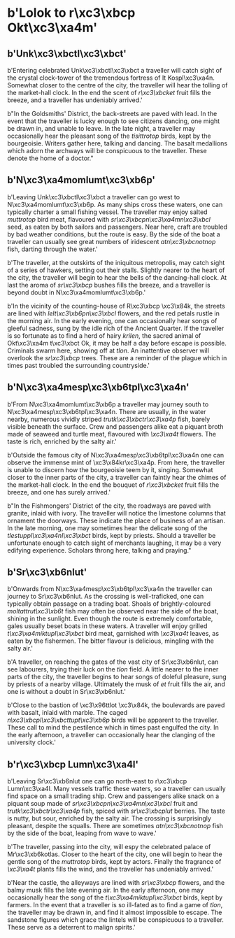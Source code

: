 # b'Lolok to r\xc3\xbcp Okt\xc3\xa4m'

## b'Unk\xc3\xbctl\xc3\xbct'
b'Entering celebrated Unk\xc3\xbctl\xc3\xbct a traveller will catch sight of the crystal clock-tower of the tremendous fortress of It Kospl\xc3\xa4n. Somewhat closer to the centre of the city, the traveller will hear the tolling of the market-hall clock. In the end the scent of *r\xc3\xbcket* fruit fills the breeze, and a traveller has undeniably arrived.'

b"In the Goldsmiths' District, the back-streets are paved with lead. In the event that the traveller is lucky enough to see citizens dancing, one might be drawn in, and unable to leave. In the late night, a traveller may occasionally hear the pleasant song of the *tisittrotop* birds, kept by the bourgeoisie. Writers gather here, talking and dancing. The basalt medallions which adorn the archways will be conspicuous to the traveller. These denote the home of a doctor."

## b'N\xc3\xa4momlumt\xc3\xb6p'
b'Leaving Unk\xc3\xbctl\xc3\xbct a traveller can go west to N\xc3\xa4momlumt\xc3\xb6p. As many ships cross these waters, one can typically charter a small fishing vessel. The traveller may enjoy salted *muttrotop* bird meat, flavoured with *sr\xc3\xbcpn\xc3\xa4mn\xc3\xbcl* seed, as eaten by both sailors and passengers. Near here, craft are troubled by bad weather conditions, but the route is easy. By the side of the boat a traveller can usually see great numbers of iridescent *atn\xc3\xbcnotnop* fish, darting through the water.'

b'The traveller, at the outskirts of the iniquitous metropolis, may catch sight of a series of hawkers, setting out their stalls. Slightly nearer to the heart of the city, the traveller will begin to hear the bells of the dancing-hall clock. At last the aroma of *sr\xc3\xbcp* bushes fills the breeze, and a traveller is beyond doubt in N\xc3\xa4momlumt\xc3\xb6p.'

b'In the vicinity of the counting-house of R\xc3\xbcp \xc3\x84k, the streets are lined with *lelt\xc3\xb6pn\xc3\xbcl* flowers, and the red petals rustle in the morning air. In the early evening, one can occasionally hear songs of gleeful sadness, sung by the idle rich of the Ancient Quarter. If the traveller is so fortunate as to find a herd of hairy *krilen*, the sacred animal of Okt\xc3\xa4m t\xc3\xbct Ok, it may be half a day before escape is possible. Criminals swarm here, showing off at *tlon*. An inattentive observer will overlook the *sr\xc3\xbcp* trees. These are a reminder of the plague which in times past troubled the surrounding countryside.'

## b'N\xc3\xa4mesp\xc3\xb6tpl\xc3\xa4n'
b'From N\xc3\xa4momlumt\xc3\xb6p a traveller may journey south to N\xc3\xa4mesp\xc3\xb6tpl\xc3\xa4n. There are usually, in the water nearby, numerous vividly striped *trutk\xc3\xbctr\xc3\xa4p* fish, barely visible beneath the surface. Crew and passengers alike eat a piquant broth made of seaweed and turtle meat, flavoured with *\xc3\xa4t* flowers. The taste is rich, enriched by the salty air.'

b'Outside the famous city of N\xc3\xa4mesp\xc3\xb6tpl\xc3\xa4n one can observe the immense mint of \xc3\x84kr\xc3\xa4p. From here, the traveller is unable to discern how the bourgeoisie teem by it, singing. Somewhat closer to the inner parts of the city, a traveller can faintly hear the chimes of the market-hall clock. In the end the bouquet of *r\xc3\xbcket* fruit fills the breeze, and one has surely arrived.'

b"In the Fishmongers' District of the city, the roadways are paved with granite, inlaid with ivory. The traveller will notice the limestone columns that ornament the doorways. These indicate the place of business of an artisan. In the late morning, one may sometimes hear the delicate song of the *tlestuppl\xc3\xa4nl\xc3\xbct* birds, kept by priests. Should a traveller be unfortunate enough to catch sight of merchants laughing, it may be a very edifying experience. Scholars throng here, talking and praying."

## b'Sr\xc3\xb6nlut'
b'Onwards from N\xc3\xa4mesp\xc3\xb6tpl\xc3\xa4n the traveller can journey to Sr\xc3\xb6nlut. As the crossing is well-traficked, one can typically obtain passage on a trading boat. Shoals of brightly-coloured *moltattrut\xc3\xb6t* fish may often be observed near the side of the boat, shining in the sunlight. Even though the route is extremely comfortable, gales usually beset boats in these waters. A traveller will enjoy grilled *t\xc3\xa4miktupl\xc3\xbct* bird meat, garnished with *\xc3\xa4t* leaves, as eaten by the fishermen. The bitter flavour is delicious, mingling with the salty air.'

b'A traveller, on reaching the gates of the vast city of Sr\xc3\xb6nlut, can see labourers, trying their luck on the *tlon* field. A little nearer to the inner parts of the city, the traveller begins to hear songs of doleful pleasure, sung by priests of a nearby village. Ultimately the musk of *et* fruit fills the air, and one is without a doubt in Sr\xc3\xb6nlut.'

b'Close to the bastion of \xc3\x96ttlot \xc3\x84k, the boulevards are paved with basalt, inlaid with marble. The caged *n\xc3\xbcpl\xc3\xbcttupt\xc3\xb6p* birds will be apparent to the traveller. These call to mind the pestilence which in times past engulfed the city. In the early afternoon, a traveller can occasionally hear the clanging of the university clock.'

## b'r\xc3\xbcp Lumn\xc3\xa4l'
b'Leaving Sr\xc3\xb6nlut one can go north-east to r\xc3\xbcp Lumn\xc3\xa4l. Many vessels traffic these waters, so a traveller can usually find space on a small trading ship. Crew and passengers alike snack on a piquant soup made of *sr\xc3\xbcpn\xc3\xa4mn\xc3\xbcl* fruit and *trutk\xc3\xbctr\xc3\xa4p* fish, spiced with *sr\xc3\xbcplut* berries. The taste is nutty, but sour, enriched by the salty air. The crossing is surprisingly pleasant, despite the squalls. There are sometimes *atn\xc3\xbcnotnop* fish by the side of the boat, leaping from wave to wave.'

b'The traveller, passing into the city, will espy the celebrated palace of Mr\xc3\xb6kotlas. Closer to the heart of the city, one will begin to hear the gentle song of the *muttrotop* birds, kept by actors. Finally the fragrance of *\xc3\xa4t* plants fills the wind, and the traveller has undeniably arrived.'

b'Near the castle, the alleyways are lined with *sr\xc3\xbcp* flowers, and the balmy musk fills the late evening air. In the early afternoon, one may occasionally hear the song of the *t\xc3\xa4miktupl\xc3\xbct* birds, kept by farmers. In the event that a traveller is so ill-fated as to find a game of *tlon*, the traveller may be drawn in, and find it almost impossible to escape. The sandstone figures which grace the lintels will be conspicuous to a traveller. These serve as a deterrent to malign spirits.'

